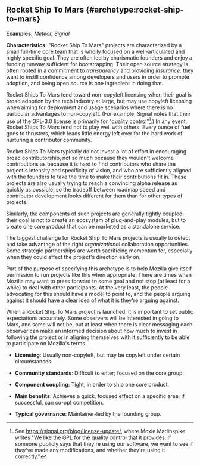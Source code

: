 Rocket Ship To Mars {#archetype:rocket-ship-to-mars}
-------------------

**Examples:** *Meteor, Signal*

**Characteristics:** "Rocket Ship To Mars" projects are characterized by
a small full-time core team that is wholly focused on a well-articulated
and highly specific goal. They are often led by charismatic founders and
enjoy a funding runway sufficient for bootstrapping. Their open source
strategy is often rooted in a commitment to *transparency* and providing
*insurance*: they want to instill confidence among developers and users
in order to promote adoption, and being open source is one ingredient in
doing that.

Rocket Ships To Mars tend toward non-copyleft licensing when their goal
is broad adoption by the tech industry at large, but may use copyleft
licensing when aiming for deployment and usage scenarios where there is
no particular advantages to non-copyleft. (For example, Signal notes
that their use of the GPL-3.0 license is primarily for "quality
control"[^1].) In any event, Rocket Ships To Mars tend not to play well
with others. Every ounce of fuel goes to thrusters, which leads little
energy left over for the hard work of nurturing a contributor community.

Rocket Ships To Mars typically do not invest a lot of effort in
encouraging broad contributorship, not so much because they wouldn't
welcome contributions as because it is hard to find contributors who
share the project's intensity and specificity of vision, and who are
sufficiently aligned with the founders to take the time to make their
contributions fit in. These projects are also usually trying to reach a
convincing alpha release as quickly as possible, so the tradeoff between
roadmap speed and contributor development looks different for them than
for other types of projects.

Similarly, the components of such projects are generally tightly
coupled: their goal is not to create an ecosystem of plug-and-play
modules, but to create one core product that can be marketed as a
standalone service.

The biggest challenge for Rocket Ship To Mars projects is usually to
detect and take advantage of the right *organizational* collaboration
opportunities. Some strategic partnerships are worth sacrificing
momentum for, especially when they could affect the project's direction
early on.

Part of the purpose of specifying this archetype is to help Mozilla give
itself permission to run projects like this when appropriate. There are
times when Mozilla may want to press forward to some goal and not stop
(at least for a while) to deal with other participants. At the very
least, the people advocating for this should have a model to point to,
and the people arguing against it should have a clear idea of what it is
they're arguing against.

When a Rocket Ship To Mars project is launched, it is important to set
public expectations accurately. Some observers will be interested in
going to Mars, and some will not be, but at least when there is clear
messaging each observer can make an informed decision about how much to
invest in following the project or in aligning themselves with it
sufficiently to be able to participate on Mozilla's terms.

-   **Licensing**: Usually non-copyleft, but may be copyleft under
    certain circumstances.

-   **Community standards**: Difficult to enter; focused on the core
    group.

-   **Component coupling**: Tight, in order to ship one core product.

-   **Main benefits**: Achieves a quick, focused effect on a specific
    area; if successful, can co-opt competition.

-   **Typical governance**: Maintainer-led by the founding group.

[^1]: See https://signal.org/blog/license-update/, where Moxie
    Marlinspike writes "We like the GPL for the quality control that it
    provides. If someone publicly says that they're using our software,
    we want to see if they've made any modifications, and whether
    they're using it correctly."
